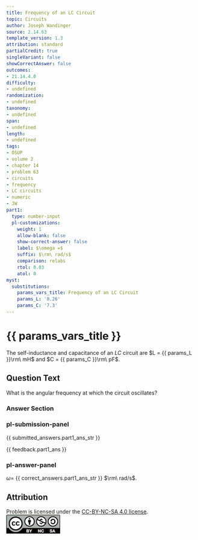 ```yaml
---
title: Frequency of an LC Circuit
topic: Circuits
author: Joseph Wandinger
source: 2.14.63
template_version: 1.3
attribution: standard
partialCredit: true
singleVariant: false
showCorrectAnswer: false
outcomes:
- 21.14.4.0
difficulty:
- undefined
randomization:
- undefined
taxonomy:
- undefined
span:
- undefined
length:
- undefined
tags:
- OSUP
- volume 2
- chapter 14
- problem 63
- circuits
- frequency
- LC circuits
- numeric
- JW
part1:
  type: number-input
  pl-customizations:
    weight: 1
    allow-blank: false
    show-correct-answer: false
    label: $\omega =$
    suffix: $\rm\ rad/s$
    comparison: relabs
    rtol: 0.03
    atol: 0
myst:
  substitutions:
    params_vars_title: Frequency of an LC Circuit
    params_L: '0.26'
    params_C: '7.3'
---
```

# {{ params_vars_title }}
The self-inductance and capacitance of an $LC$ circuit are $L = {{ params_L }}\rm\ mH$ and $C = {{ params_C }}\rm\ pF$.

## Question Text

What is the angular frequency at which the circuit oscillates?

### Answer Section

### pl-submission-panel

{{ submitted_answers.part1_ans_str }}

{{ feedback.part1_ans }}

### pl-answer-panel

$\omega =$ {{ correct_answers.part1_ans_str }} $\rm\ rad/s$.

## Attribution

Problem is licensed under the [CC-BY-NC-SA 4.0 license](https://creativecommons.org/licenses/by-nc-sa/4.0/).<br> ![The Creative Commons 4.0 license requiring attribution-BY, non-commercial-NC, and share-alike-SA license.](https://raw.githubusercontent.com/firasm/bits/master/by-nc-sa.png)